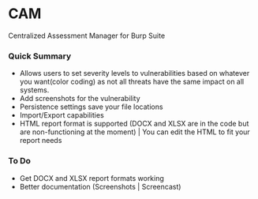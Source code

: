 # CAM
Centralized Assessment Manager for Burp Suite

### Quick Summary
* Allows users to set severity levels to vulnerabilities based on whatever you want(color coding) as not all threats have the same impact on all systems.
* Add screenshots for the vulnerability
* Persistence settings save your file locations
* Import/Export capabilities
* HTML report format is supported (DOCX and XLSX are in the code but are non-functioning at the moment) | You can edit the HTML to fit your report needs

### To Do
* Get DOCX and XLSX report formats working
* Better documentation (Screenshots | Screencast)
